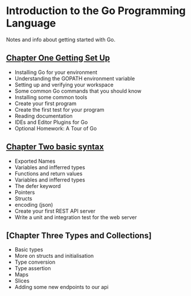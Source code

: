 # Introduction to the Go Programming Language
Notes and info about getting started with Go.


## [Chapter One Getting Set Up](./chapter-one.md)
- Installing Go for your environment
- Understanding the GOPATH environment variable
- Setting up and verifying your workspace
- Some common Go commands that you should know
- Installing some common tools
- Create your first program
- Create the first test for your program
- Reading documentation
- IDEs and Editor Plugins for Go
- Optional Homework: A Tour of Go

## [Chapter Two basic syntax](./chapter-two.md)
- Exported Names
- Variables and infferred types
- Functions and return values
- Variables and infferred types
- The defer keyword
- Pointers
- Structs 
- encoding (json)
- Create your first REST API server
- Write  a unit and integration test for the web server

## [Chapter Three Types and Collections]
- Basic types 
- More on structs and initialisation 
- Type conversion
- Type assertion
- Maps
- Slices 
- Adding some new endpoints to our api
